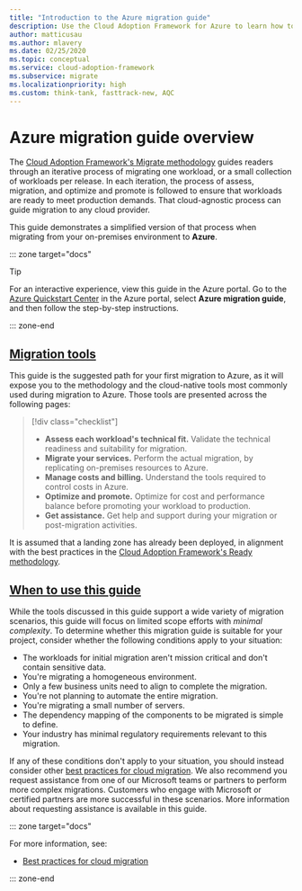 ```yaml
---
title: "Introduction to the Azure migration guide"
description: Use the Cloud Adoption Framework for Azure to learn how to effectively migrate your organization's services to Azure.
author: matticusau
ms.author: mlavery
ms.date: 02/25/2020
ms.topic: conceptual
ms.service: cloud-adoption-framework
ms.subservice: migrate
ms.localizationpriority: high
ms.custom: think-tank, fasttrack-new, AQC
---
```


# Azure migration guide overview

The [Cloud Adoption Framework's Migrate methodology](../index.md) guides readers through an iterative process of migrating one workload, or a small collection of workloads per release. In each iteration, the process of assess, migration, and optimize and promote is followed to ensure that workloads are ready to meet production demands. That cloud-agnostic process can guide migration to any cloud provider.

This guide demonstrates a simplified version of that process when migrating from your on-premises environment to **Azure**.

::: zone target="docs"

> [!TIP]
> For an interactive experience, view this guide in the Azure portal. Go to the [Azure Quickstart Center](https://portal.azure.com/?feature.quickstart=true#blade/Microsoft_Azure_Resources/QuickstartCenterBlade) in the Azure portal, select **Azure migration guide**, and then follow the step-by-step instructions.

::: zone-end

## [Migration tools](#tab/MigrationTools)

This guide is the suggested path for your first migration to Azure, as it will expose you to the methodology and the cloud-native tools most commonly used during migration to Azure. Those tools are presented across the following pages:

> [!div class="checklist"]
>
> - **Assess each workload's technical fit.** Validate the technical readiness and suitability for migration.
> - **Migrate your services.** Perform the actual migration, by replicating on-premises resources to Azure.
> - **Manage costs and billing.** Understand the tools required to control costs in Azure.
> - **Optimize and promote.** Optimize for cost and performance balance before promoting your workload to production.
> - **Get assistance.** Get help and support during your migration or post-migration activities.

It is assumed that a landing zone has already been deployed, in alignment with the best practices in the [Cloud Adoption Framework's Ready methodology](../../ready/index.md).

## [When to use this guide](#tab/WhenToUseThisGuide)

While the tools discussed in this guide support a wide variety of migration scenarios, this guide will focus on limited scope efforts with _minimal complexity_. To determine whether this migration guide is suitable for your project, consider whether the following conditions apply to your situation:

- The workloads for initial migration aren't mission critical and don't contain sensitive data.
- You're migrating a homogeneous environment.
- Only a few business units need to align to complete the migration.
- You're not planning to automate the entire migration.
- You're migrating a small number of servers.
- The dependency mapping of the components to be migrated is simple to define.
- Your industry has minimal regulatory requirements relevant to this migration.

<!-- docutune:casing "our Microsoft teams" -->

If any of these conditions don't apply to your situation, you should instead consider other [best practices for cloud migration](../azure-best-practices/index.md). We also recommend you request assistance from one of our Microsoft teams or partners to perform more complex migrations. Customers who engage with Microsoft or certified partners are more successful in these scenarios. More information about requesting assistance is available in this guide.

::: zone target="docs"

For more information, see:

- [Best practices for cloud migration](../azure-best-practices/index.md)

::: zone-end
